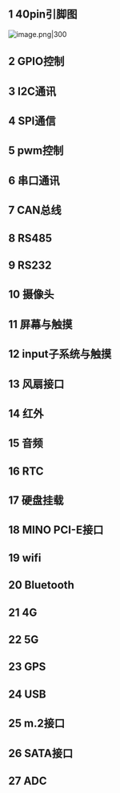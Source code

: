 ## 1 40pin引脚图

![image.png|300](https://my-obsidian-image.oss-cn-guangzhou.aliyuncs.com/2025%2F04%2Fd15ed81a036d45b87c3f57d16593de68.png)
## 2 GPIO控制

## 3 I2C通讯

## 4 SPI通信

## 5 pwm控制

## 6 串口通讯

## 7 CAN总线

## 8 RS485

## 9 RS232

## 10 摄像头

## 11 屏幕与触摸

## 12 input子系统与触摸

## 13 风扇接口

## 14 红外

## 15 音频

## 16 RTC

## 17 硬盘挂载

## 18 MINO PCI-E接口

## 19 wifi

## 20 Bluetooth

## 21 4G

## 22 5G

## 23 GPS

## 24 USB

## 25 m.2接口

## 26 SATA接口

## 27 ADC